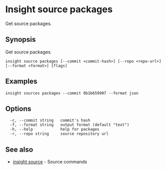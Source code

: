# Insight source packages

Get source packages.

## <a id='synopsis'></a>Synopsis

Get source packages.

```
insight source packages [--commit <commit-hash>] [--repo <repo-url>] [--format <format>] [flags]
```

## <a id='examples'></a>Examples

```
insight sources packages --commit 0b1b659907 --format json
```

## <a id='options'></a>Options

```
  -c, --commit string   commit's hash
  -f, --format string   output format (default "text")
  -h, --help            help for packages
  -r, --repo string     source repository url
```

## <a id='see-also'></a>See also

* [insight source](insight-source.md)	 - Source commands
